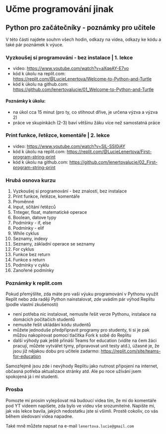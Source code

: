 # Učme programování jinak

## Python pro začátečníky - poznámky pro učitele

V této části najdete souhrn všech hodin, odkazy na videa, odkazy ke kódu a také pár poznámek k výuce. 

### Vyzkoušej si programování - bez instalace | 1. lekce 
- video: https://www.youtube.com/watch?v=aXqeAY-E7vo
- kód k úkolu na replit.com: https://replit.com/@LucieLenertova/Welcome-to-Python-and-Turtle
- kód k úkolu na github.com: https://github.com/lenertovalucie/01_Welcome-to-Python-and-Turtle

#### Poznámky k úkolu:
- na úkol cca 15 minut (pro ty, co stihnout dříve, je určena výzva a výzva 2)
- práce ve skupinkách (2-3) baví většinu žáku více než samostatná práce

### Print funkce, řetězce, komentáře | 2. lekce
- video: https://www.youtube.com/watch?v=SlL-SSI0iAY
- kód k úkolu na replit.com: https://replit.com/@LucieLenertova/First-program-string-print
- kód k úkolu na github.com: https://github.com/lenertovalucie/02_First-program-string-print

### Hrubá osnova kurzu
1. Vyzkoušej si programování - bez znalostí, bez instalace
2. Print funkce, řetězce, komentáře
3. Proměnné
4. Input, sčítání řetězců
5. Tnteger, float, matematické operace
6. Boolean, datove typy
7. Podmínky - if, else
8. Podmínky - elif
9. While cyklus
10. Seznamy, indexy
11. Seznamy, základní operace se seznamy
12. For cyklus
13. Funkce bez return
14. Funkce s return
15. Podmínky v cyklu
16. Zanořené podmínky

### Poznámky k replit.com
Pokud přemýšlíte, zda máte pro vaši výuku programování v Pythonu využít Replit nebo zda raději Python nainstalovat, zde uvádím pár výhod Replitu (podle vlastní zkušenosti)
- není potřeba nic instalovat, nemusíte řešit verze Pythonu, instalace na domácích počítačích studentů
- nemusíte řešit ukládání kódu studentů 
- můžete jednoduše předpřipravit programy pro studenty, ti si je pak můžou nakopírovat pomocí tlačítka Fork k sobě do Replitu
- další výhody pak ještě přináší Teams for education (vidíte na čem žáci pracují, můžete vytvářet týmy, připravovat unit testy atd.), úžasné je, že jsou již nějakou dobu pro učitele zadarmo: https://replit.com/site/teams-for-education

Samozřejmě jsou zde i nevýhody Replitu jako nutnost připojení na internet, občasná potřeba aktualizace stránky atd.  Ale po roce užívání jsem spokojená já i mí studenti.

### Prosba

Pomozte mi prosím vylepšovat má budoucí videa tím, že mi do komentáře pod YT videem napíšete, zda bylo ve videu vše srozumitelné. Napište mi, jak vás lekce bavila, jakých nedostatku jste si všimli. Prostě cokoliv, co vás během sledovaní videa napadne. 

Také mně můžete napsat na e-mail ```lenertova.lucie@gmail.com```
